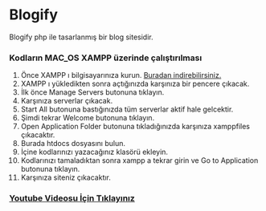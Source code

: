 # Blogify
Blogify php ile tasarlanmış bir blog sitesidir.

### Kodların MAC_OS XAMPP üzerinde çalıştırılması
1. Önce XAMPP ı bilgisayarınıza kurun. [Buradan indirebilirsiniz.](https://www.apachefriends.org/ "Buradan indirebilirsiniz.")
2. XAMPP ı yükledikten sonra açtığınızda karşınıza bir pencere çıkacak.
3. İlk önce Manage Servers butonuna tıklayın.
4. Karşınıza serverlar çıkacak.
5. Start All butonuna bastığınızda tüm serverlar aktif hale gelcektir.
6. Şimdi tekrar Welcome butonuna tıklayın.
7. Open Application Folder butonuna tıkladığınızda karşınıza xamppfiles çıkacaktır.
8. Burada htdocs dosyasını bulun.
9. İçine kodlarınızı yazacağınız klasörü ekleyin.
10. Kodlarınızı tamaladıktan sonra xampp a tekrar girin ve Go to Application butonuna tıklayın.
11. Karşınıza siteniz çıkacaktır.


### [Youtube Videosu İçin Tıklayınız](https://youtu.be/dR79PPYlDWI "Youtube Videosu İçin Tıklayınız")
